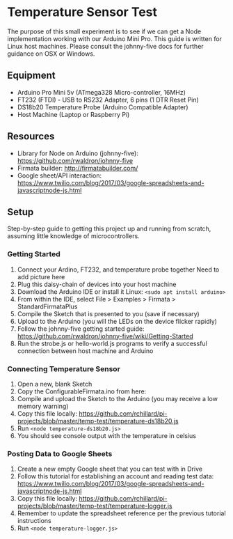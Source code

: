 # Temperature Sensor Test
The purpose of this small experiment is to see if we can get a Node implementation working with our Arduino Mini Pro.  This guide is written for Linux host machines.  Please consult the johnny-five docs for further guidance on OSX or Windows.

## Equipment
* Arduino Pro Mini 5v (ATmega328 Micro-controller, 16MHz)
* FT232 (FTDI) - USB to RS232 Adapter, 6 pins (1 DTR Reset Pin)
* DS18b20 Temperature Probe (Arduino Compatible Adapter)
* Host Machine (Laptop or Raspberry Pi)

## Resources
* Library for Node on Arduino (johnny-five): https://github.com/rwaldron/johnny-five
* Firmata builder: http://firmatabuilder.com/
* Google sheet/API interaction: https://www.twilio.com/blog/2017/03/google-spreadsheets-and-javascriptnode-js.html

## Setup
Step-by-step guide to getting this project up and running from scratch, assuming little knowledge of microcontrollers.

### Getting Started
1. Connect your Ardino, FT232, and temperature probe together
Need to add picture here
1. Plug this daisy-chain of devices into your host machine
1. Download the Arduino IDE or install it Linux: `<sudo apt install arduino>`
1. From within the IDE, select File > Examples > Firmata > StandardFirmataPlus
1. Compile the Sketch that is presented to you (save if necessary)
1. Upload to the Arduino (you will the LEDs on the device flicker rapidly)
1. Follow the johnny-five getting started guide: https://github.com/rwaldron/johnny-five/wiki/Getting-Started
1. Run the strobe.js or hello-world.js programs to verify a successful connection between host machine and Arduino
  
### Connecting Temperature Sensor
1. Open a new, blank Sketch
1. Copy the ConfigurableFirmata.ino from here:
1. Compile and upload the Sketch to the Arduino (you may receive a low memory warning)
1. Copy this file locally: https://github.com/rchillard/pi-projects/blob/master/temp-test/temperature-ds18b20.js
1. Run `<node temperature-ds18b20.js>`
1. You should see console output with the temperature in celsius

### Posting Data to Google Sheets
1. Create a new empty Google sheet that you can test with in Drive
1. Follow this tutorial for establishing an account and reading test data: https://www.twilio.com/blog/2017/03/google-spreadsheets-and-javascriptnode-js.html
1. Copy this file locally: https://github.com/rchillard/pi-projects/blob/master/temp-test/temperature-logger.js
1. Remember to update the spreadsheet reference per the previous tutorial instructions
1. Run `<node temperature-logger.js>`

